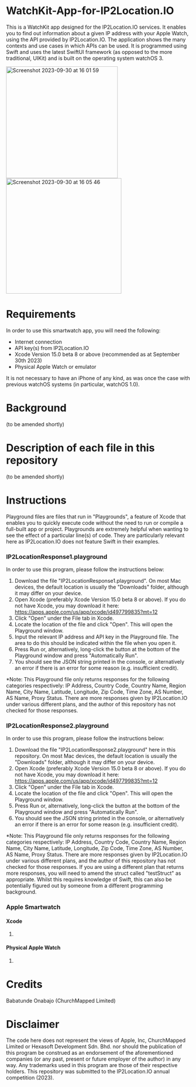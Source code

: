 # WatchKit-App-for-IP2Location.IO
This is a WatchKit app designed for the IP2Location.IO services. It enables you to find out information about a given IP address with your Apple Watch, using the API provided by IP2Location.IO. The application shows the many contexts and use cases in which APIs can be used. It is programmed using Swift and uses the latest SwiftUI framework (as opposed to the more traditional, UIKit) and is built on the operating system watchOS 3.

<img width="305" alt="Screenshot 2023-09-30 at 16 01 59" src="https://github.com/BabatundeOnabajo/WatchKit-App-for-IP2Location.IO/assets/36359216/354ff935-c61e-447d-9732-cff0c96f5f57">
<img width="315" alt="Screenshot 2023-09-30 at 16 05 46" src="https://github.com/BabatundeOnabajo/WatchKit-App-for-IP2Location.IO/assets/36359216/305fece5-65fb-4ee1-8500-f096fb1bb4e1">


# Requirements
In order to use this smartwatch app, you will need the following:
* Internet connection
* API key(s) from IP2Location.IO
* Xcode Version 15.0 beta 8 or above (recommended as at September 30th 2023)
* Physical Apple Watch or emulator

It is not necessary to have an iPhone of any kind, as was once the case with previous watchOS systems (in particular, watchOS 1.0).

# Background
(to be amended shortly)

# Description of each file in this repository
(to be amended shortly)

# Instructions
Playground files are files that run in "Playgrounds", a feature of Xcode that enables you to quickly execute code without the need to run or compile a full-built app or project. Playgrounds are extremely helpful when wanting to see the effect of a particular line(s) of code. They are particularly relevant here as IP2Location.IO does not feature Swift in their examples. 
### IP2LocationResponse1.playground
In order to use this program, please follow the instructions below:
1. Download the file "IP2LocationResponse1.playground". On most Mac devices, the default location is usually the "Downloads" folder, although it may differ on your device.
2. Open Xcode (preferably Xcode Version 15.0 beta 8 or above). If you do not have Xcode, you may download it here: https://apps.apple.com/us/app/xcode/id497799835?mt=12 
3. Click "Open" under the File tab in Xcode.
4. Locate the location of the file and click "Open". This will open the Playground window.
5. Input the relevant IP address and API key in the Playground file. The area to do this should be indicated within the file when you open it.
6. Press Run or, alternatively, long-click the button at the bottom of the Playground window and press "Automatically Run".
7. You should see the JSON string printed in the console, or alternatively an error if there is an error for some reason (e.g. insufficient credit).

*Note: This Playground file only returns responses for the following categories respectively: IP Address, Country Code, Country Name, Region Name, City Name, Latitude, Longitude, Zip Code, Time Zone, AS Number, AS Name, Proxy Status. There are more responses given by IP2Location.IO under various different plans, and the author of this repository has not checked for those responses. 

### IP2LocationResponse2.playground
In order to use this program, please follow the instructions below:
1. Download the file "IP2LocationResponse2.playground" here in this repository. On most Mac devices, the default location is usually the "Downloads" folder, although it may differ on your device.
2. Open Xcode (preferably Xcode Version 15.0 beta 8 or above). If you do not have Xcode, you may download it here: https://apps.apple.com/us/app/xcode/id497799835?mt=12
3. Click "Open" under the File tab in Xcode.
4. Locate the location of the file and click "Open". This will open the Playground window.
5. Press Run or, alternatively, long-click the button at the bottom of the Playground window and press "Automatically Run".
6. You should see the JSON string printed in the console, or alternatively an error if there is an error for some reason (e.g. insufficient credit).

*Note: This Playground file only returns responses for the following categories respectively: IP Address, Country Code, Country Name, Region Name, City Name, Latitude, Longitude, Zip Code, Time Zone, AS Number, AS Name, Proxy Status. There are more responses given by IP2Location.IO under various different plans, and the author of this repository has not checked for those responses. If you are using a different plan that returns more responses, you will need to amend the struct called "testStruct" as appropriate. Whilst this requires knowledge of Swift, this can also be potentially figured out by someone from a different programming background. 

### Apple Smartwatch
#### Xcode
1.
#### Physical Apple Watch
1. 
# Credits
Babatunde Onabajo (ChurchMapped Limited)

# Disclaimer
The code here does not represent the views of Apple, Inc, ChurchMapped Limited or Hexasoft Development Sdn. Bhd. nor should the publication of this program be construed as an endorsement of the aforementioned companies (or any past, present or future employer of the author) in any way. Any trademarks used in this program are those of their respective holders. This repository was submitted to the IP2Location.IO annual competition (2023). 
